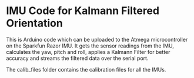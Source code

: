 IMU Code for Kalmann Filtered Orientation
============================================

This is Arduino code which can be uploaded to the Atmega
microcontroller on the Sparkfun Razor IMU. It gets the sensor
readings from the IMU, calculates the yaw, pitch and roll,
applies a Kalmann Filter for better accuracy and streams the
filtered data over the serial port.

The calib_files folder contains the calibration files for all
the IMUs.
